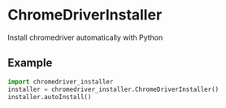 # ChromeDriverInstaller
Install chromedriver automatically with Python

## Example
```python
import chromedriver_installer
installer = chromedriver_installer.ChromeDriverInstaller()
installer.autoInstall()
```
